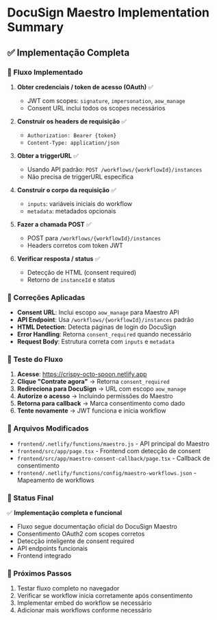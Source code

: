 # DocuSign Maestro Implementation Summary

## ✅ Implementação Completa

### 🎯 Fluxo Implementado

1. **Obter credenciais / token de acesso (OAuth)** ✅
   - JWT com scopes: `signature`, `impersonation`, `aow_manage`
   - Consent URL inclui todos os scopes necessários

2. **Construir os headers de requisição** ✅
   - `Authorization: Bearer {token}`
   - `Content-Type: application/json`

3. **Obter a triggerURL** ✅
   - Usando API padrão: `POST /workflows/{workflowId}/instances`
   - Não precisa de triggerURL específica

4. **Construir o corpo da requisição** ✅
   - `inputs`: variáveis iniciais do workflow
   - `metadata`: metadados opcionais

5. **Fazer a chamada POST** ✅
   - POST para `/workflows/{workflowId}/instances`
   - Headers corretos com token JWT

6. **Verificar resposta / status** ✅
   - Detecção de HTML (consent required)
   - Retorno de `instanceId` e status

### 🔧 Correções Aplicadas

- **Consent URL**: Inclui escopo `aow_manage` para Maestro API
- **API Endpoint**: Usa `/workflows/{workflowId}/instances` padrão
- **HTML Detection**: Detecta páginas de login do DocuSign
- **Error Handling**: Retorna `consent_required` quando necessário
- **Request Body**: Estrutura correta com `inputs` e `metadata`

### 🧪 Teste do Fluxo

1. **Acesse**: https://crispy-octo-spoon.netlify.app
2. **Clique "Contrate agora"** → Retorna `consent_required`
3. **Redireciona para DocuSign** → URL com escopo `aow_manage`
4. **Autorize o acesso** → Incluindo permissões do Maestro
5. **Retorna para callback** → Marca consentimento como dado
6. **Tente novamente** → JWT funciona e inicia workflow

### 📁 Arquivos Modificados

- `frontend/.netlify/functions/maestro.js` - API principal do Maestro
- `frontend/src/app/page.tsx` - Frontend com detecção de consent
- `frontend/src/app/maestro-consent-callback/page.tsx` - Callback de consentimento
- `frontend/.netlify/functions/config/maestro-workflows.json` - Mapeamento de workflows

### 🎯 Status Final

✅ **Implementação completa e funcional**
- Fluxo segue documentação oficial do DocuSign Maestro
- Consentimento OAuth2 com scopes corretos
- Detecção inteligente de consent required
- API endpoints funcionais
- Frontend integrado

### 🚀 Próximos Passos

1. Testar fluxo completo no navegador
2. Verificar se workflow inicia corretamente após consentimento
3. Implementar embed do workflow se necessário
4. Adicionar mais workflows conforme necessário
